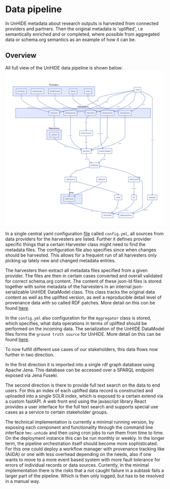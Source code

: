 # Data pipeline

In UnHIDE metadata about research outputs is harvested from connected providers and partners. 
Then the original metadata is 'uplifted', i.e semantically enriched and or completed, 
where possible from aggregated data or schema.org semantics as an example of how it can be.

## Overview

All full view of the UnHIDE data pipeline is shown below:
![overview](../diagrams/unhide_harvester_datapipeline.svg)

In a single central yaml configuration [file](https://codebase.helmholtz.cloud/hmc/hmc-public/unhide/data_harvesting/-/blob/main/data_harvesting/configs/config.yaml?ref_type=heads) called `config.yml`, all sources from data providers 
for the harvesters are listed. Further it defines provider specific things that a certain Harvester
class might need to find the metadata files. The configuration file also specifies since when changes
should be harvested. This allows for a frequent run of all harvesters only picking up lately new and 
changed metadata entries.

The harvesters then extract all metadata files specified from a given provider. 
The files are then in certain cases converted and overall validated for correct schema.org content.
The content of these json-ld files is stored together with some metadata of the harvesters in an 
internal json-serializable UnHIDE DataModel class. This class tracks the original data content as well
as the uplifted version, as well a reproducible detail level of provenance data with so called
RDF patches. More detail on this con be found [here](./harvesting.md).

In the `config.yml` also configuration for the `Aggregator` class is stored, which specifies, what
data operations in terms of uplifted should be performed on the incoming data.
The serialization of the UnHIDE DataModel files forms the `ground truth source` for UnHIDE.
More detail on this can be found [here](./uplifting.md).

To now fulfill different use cases of our stakeholders, this data flows now further in two direction.

In the first direction it is imported into a single rdf graph database using Apache Jena. 
This database can be accessed over a SPARQL endpoint exposed via Jena Fuseki.

The second direction is there to provide full text search on the data to end users.
For this an index of each uplifted data record is constructed and uploaded into a single SOLR index,
which is exposed to a certain extend via a custom fastAPI. A web front end using the javascript library 
React provides a user interface for the full text search and supports special use cases as a service
to certain stakeholder groups.


The technical implementation is currently a minimal running version, by exposing each 
component and functionality through the command line interface `hmc-unhide` and then using 
cron jobs to run them from time to time. On the deployment instance this can be run monthly or
weekly. In the longer term, the pipeline orchestration itself should become more sophisticated.
For this one could deploy a workflow manager with provenance tracking like (AiiDA)
or one with less overhead depending on the needs, also if one wants to move to a more event based system
with more fault tolerance for errors of individual records or data sources. Currently, 
in the minimal implementation there is the risks that a not caught failure in a subtask 
fails a larger part of the pipeline. Which is then only logged, but has to be resolved in a manual way.

